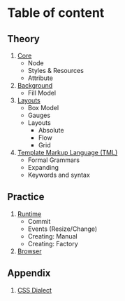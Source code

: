 # Table of content

## Theory
1. [Core](core.md)
	* Node
	* Styles & Resources
	* Attribute
2. [Background](background.md)
	* Fill Model
3. [Layouts](layouts.md)
	* Box Model
	* Gauges
	* Layouts
		* Absolute
		* Flow
		* Grid
4. [Template Markup Language (TML)](tml.md)
	* Formal Grammars
	* Expanding
	* Keywords and syntax

## Practice
1. [Runtime](runtime.md)
	* Commit
	* Events (Resize/Change)
	* Creating: Manual
	* Creating: Factory
2. [Browser](browser.md)

## Appendix
1. [CSS Dialect](css.md)
